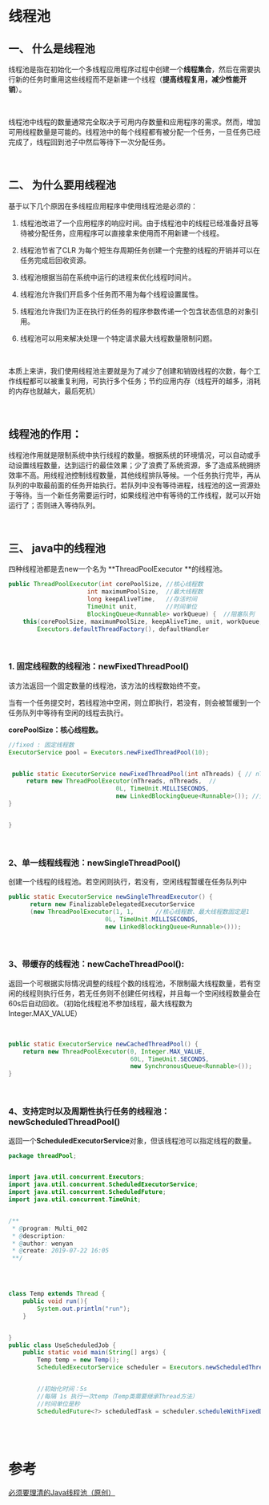 # 线程池



## 一、 什么是线程池

线程池是指在初始化一个多线程应用程序过程中创建一个**线程集合**，然后在需要执行新的任务时重用这些线程而不是新建一个线程（**提高线程复用，减少性能开销**）。

<br>

线程池中线程的数量通常完全取决于可用内存数量和应用程序的需求。然而，增加可用线程数量是可能的。线程池中的每个线程都有被分配一个任务，一旦任务已经完成了，线程回到池子中然后等待下一次分配任务。

 <br>



## 二、 为什么要用线程池

基于以下几个原因在多线程应用程序中使用线程池是必须的：

1. 线程池改进了一个应用程序的响应时间。由于线程池中的线程已经准备好且等待被分配任务，应用程序可以直接拿来使用而不用新建一个线程。

2. 线程池节省了CLR 为每个短生存周期任务创建一个完整的线程的开销并可以在任务完成后回收资源。

3. 线程池根据当前在系统中运行的进程来优化线程时间片。

4. 线程池允许我们开启多个任务而不用为每个线程设置属性。

5. 线程池允许我们为正在执行的任务的程序参数传递一个包含状态信息的对象引用。

6. 线程池可以用来解决处理一个特定请求最大线程数量限制问题。

<br>

​    本质上来讲，我们使用线程池主要就是为了减少了创建和销毁线程的次数，每个工作线程都可以被重复利用，可执行多个任务；节约应用内存（线程开的越多，消耗的内存也就越大，最后死机）

<br> 

## 线程池的作用：

线程池作用就是限制系统中执行线程的数量。根据系统的环境情况，可以自动或手动设置线程数量，达到运行的最佳效果；少了浪费了系统资源，多了造成系统拥挤效率不高。用线程池控制线程数量，其他线程排队等候。一个任务执行完毕，再从队列的中取最前面的任务开始执行。若队列中没有等待进程，线程池的这一资源处于等待。当一个新任务需要运行时，如果线程池中有等待的工作线程，就可以开始运行了；否则进入等待队列。

<br>



## 三、 java中的线程池



四种线程池都是去new一个名为 **ThreadPoolExecutor **的线程池。

```java
public ThreadPoolExecutor(int corePoolSize, //核心线程数
                      int maximumPoolSize,  //最大线程数
                      long keepAliveTime,   //存活时间
                      TimeUnit unit,        //时间单位
                      BlockingQueue<Runnable> workQueue) {  //阻塞队列
    this(corePoolSize, maximumPoolSize, keepAliveTime, unit, workQueue,
        Executors.defaultThreadFactory(), defaultHandler
```

<br>



### 1.  固定线程数的线程池：newFixedThreadPool()



该方法返回一个固定数量的线程池，该方法的线程数始终不变。

当有一个任务提交时，若线程池中空闲，则立即执行，若没有，则会被暂缓到一个任务队列中等待有空闲的线程去执行。



**corePoolSize：核心线程数。**

```java
//fixed : 固定线程数
ExecutorService pool = Executors.newFixedThreadPool(10);


 public static ExecutorService newFixedThreadPool(int nThreads) { // nThreads: 传入的线程数量
     return new ThreadPoolExecutor(nThreads, nThreads,  //
                              0L, TimeUnit.MILLISECONDS,
                              new LinkedBlockingQueue<Runnable>()); //无界队列
}


}
```

 <br>



### 2、单一线程线程池：newSingleThreadPool()



创建一个线程的线程池。若空闲则执行，若没有，空闲线程暂缓在任务队列中

```java
public static ExecutorService newSingleThreadExecutor() {
      return new FinalizableDelegatedExecutorService
      (new ThreadPoolExecutor(1, 1,      //核心线程数、最大线程数固定是1
                           0L, TimeUnit.MILLISECONDS,
                           new LinkedBlockingQueue<Runnable>()));
```

 <br>



### 3、带缓存的线程池：newCacheThreadPool():



返回一个可根据实际情况调整的线程个数的线程池，不限制最大线程数量，若有空闲的线程则执行任务，若无任务则不创建任何线程，并且每一个空闲线程数量会在60s后自动回收。（初始化线程池不参加线程，最大线程数为Integer.MAX_VALUE）

<br>

```java
public static ExecutorService newCachedThreadPool() {
    return new ThreadPoolExecutor(0, Integer.MAX_VALUE,
                                  60L, TimeUnit.SECONDS,
                                  new SynchronousQueue<Runnable>());
}
```

<br>

### 4、支持定时以及周期性执行任务的线程池：newScheduledThreadPool()



返回一个**ScheduledExecutorService**对象，但该线程池可以指定线程的数量。

```java
package threadPool;


import java.util.concurrent.Executors;
import java.util.concurrent.ScheduledExecutorService;
import java.util.concurrent.ScheduledFuture;
import java.util.concurrent.TimeUnit;


/**
 * @program: Multi_002
 * @description:
 * @author: wenyan
 * @create: 2019-07-22 16:05
 **/




class Temp extends Thread {
    public void run(){
        System.out.println("run");
    }


}
public class UseScheduledJob {
    public static void main(String[] args) {
        Temp temp = new Temp();
        ScheduledExecutorService scheduler = Executors.newScheduledThreadPool(1);


        //初始化时间：5s
        //每隔 1s 执行一次temp（Temp类需要继承Thread方法）
        //时间单位是秒
        ScheduledFuture<?> scheduledTask = scheduler.scheduleWithFixedDelay(temp, 5, 1, TimeUnit.SECONDS);
   
```

<br>



# 参考

[必须要理清的Java线程池（原创）](https://www.jianshu.com/p/50fffbf21b39)<br>






